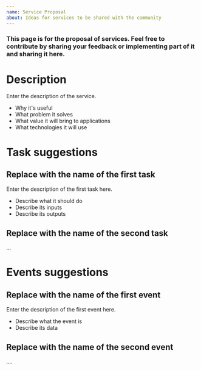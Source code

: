 ```yaml
---
name: Service Proposal
about: Ideas for services to be shared with the community
---
```


### This page is for the proposal of services. Feel free to contribute by sharing your feedback or implementing part of it and sharing it here.

# Description

Enter the description of the service.
- Why it's useful
- What problem it solves
- What value it will bring to applications
- What technologies it will use

# Task suggestions

## Replace with the name of the first task

Enter the description of the first task here.
- Describe what it should do
- Describe its inputs
- Describe its outputs

## Replace with the name of the second task

...

# Events suggestions

## Replace with the name of the first event

Enter the description of the first event here.
- Describe what the event is 
- Describe its data

## Replace with the name of the second event

....
